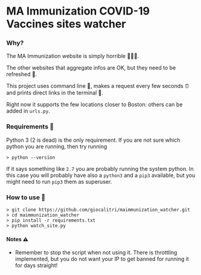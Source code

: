 # MA Immunization COVID-19 Vaccines sites watcher

### Why?

The MA Immunization website is simply horrible 🤦🏻‍♂️. 

The other websites that aggregate infos are OK, but they need to be refreshed 🤯.

This project uses command line 🚀, makes a request every few seconds ⏰ and prints direct links in the terminal 🐚.

Right now it supports the few locations closer to Boston: others can be added in `urls.py`. 

### Requirements 🛒
Python 3 (2 is dead) is the only requirement.
If you are not sure which python you are running, then try running 
```shell
> python --version
```
If it says something like `2.7` you are probably running the system python. 
In this case you will probably have also a `python3` and a `pip3` available, 
but you might need to run `pip3` them as superuser.

### How to use 🔧
```shell
> git clone https://github.com/giocalitri/maimmunization_watcher.git
> cd maimmunization_watcher
> pip install -r requirements.txt
> python watch_site.py
```

#### Notes ⚠️
- Remember to stop the script when not using it. There is throttling implemented, but you do not want your IP to get banned for running it for days straight!